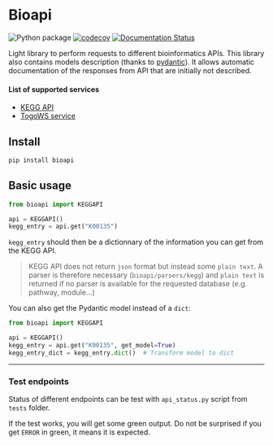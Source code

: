 # Bioapi

![Python package](https://github.com/khillion/bioapi/workflows/Python%20package/badge.svg)
[![codecov](https://codecov.io/gh/khillion/bioapi/branch/master/graph/badge.svg)](https://codecov.io/gh/khillion/bioapi)
[![Documentation Status](https://readthedocs.org/projects/bioapi/badge/?version=latest)](https://bioapi.readthedocs.io/en/latest/?badge=latest)

Light library to perform requests to different bioinformatics APIs.
This library also contains models description (thanks to [pydantic](https://github.com/samuelcolvin/pydantic/)). It allows automatic
documentation of the responses from API that are initially not described.

#### List of supported services

* [KEGG API](https://www.kegg.jp/kegg/rest/keggapi.html)
* [TogoWS service](http://togows.dbcls.jp/)

## Install

```python
pip install bioapi
```

## Basic usage

```python
from bioapi import KEGGAPI

api = KEGGAPI()
kegg_entry = api.get("K00135")
```

`kegg_entry` should then be a dictionnary of the information you can get from the KEGG API.

> KEGG API does not return `json` format but instead some `plain text`. A parser is therefore necessary (`bioapi/parsers/kegg`) and `plain text` is returned if no parser is available for the requested database (e.g. pathway, module...)

You can also get the Pydantic model instead of a `dict`:

```python
from bioapi import KEGGAPI

api = KEGGAPI()
kegg_entry = api.get("K00135", get_model=True)
kegg_entry_dict = kegg_entry.dict()  # Transform model to dict
```

-----------------------------------------

### Test endpoints

Status of different endpoints can be test with `api_status.py` script from `tests` folder.

If the test works, you will get some green output. Do not be surprised if you get `ERROR` in green, it means it is expected.
